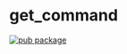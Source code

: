 # get_command


[![pub package](https://img.shields.io/pub/v/get_command.svg)](https://pub.dartlang.org/packages/get_command)

